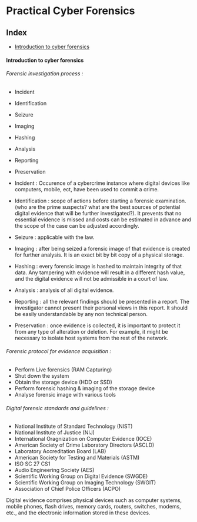 # Practical Cyber Forensics

## Index 
- [Introduction to cyber forensics](#introduction-to-cyber-forensics)

#### Introduction to cyber forensics

###### Forensic investigation process :<br>
- Incident
- Identification
- Seizure
- Imaging
- Hashing
- Analysis
- Reporting
- Preservation

- Incident : Occurence of a cybercrime instance where digital devices like computers, mobile, ect, have been used to commit a crime.<br>

- Identification : scope of actions before starting a forensic examination. (who are the prime suspects? what are the best sources of potential digital evidence that will be further investigated?).
                   It prevents that no essential evidence is missed and costs can be estimated in advance and the scope of the case can be adjusted accordingly.<br>

- Seizure : applicable with the law.<br>

- Imaging : after being seized a forensic image of that evidence is created for further analysis. It is an exact bit by bit copy of a physical storage.<br>

- Hashing : every forensic image is hashed to maintain integrity of that data. Any tampering with evidence will result in a different hash value, and the digital evidence will not be admissible in a court of law.<br>

- Analysis : analysis of all digital evidence.<br>

- Reporting : all the relevant findings should be presented in a report. The investigator cannot present their personal views in this report. It should be easily understandable by any non technical person.<br>

- Preservation : once evidence is collected, it is important to protect it from any type of alteration or deletion. For example, it might be necessary to isolate host systems from the rest of the network.<br>

###### Forensic protocol for evidence acquisition :<br>
- Perform Live forensics (RAM Capturing)
- Shut down the system
- Obtain the storage device (HDD or SSD)
- Perform forensic hashing & imaging of the storage device
- Analyse forensic image with various tools

###### Digital forensic standards and guidelines :<br>
- National Institute of Standard Technology (NIST)
- National Institute of Justice (NIJ)
- International Oragnization on Computer Evidence (IOCE)
- American Society of Crime Laboratory Directors (ASCLD)
- Laboratory Accreditation Board (LAB)
- American Society for Testing and Materials (ASTM)
- ISO SC 27 CS1
- Audio Engineering Society (AES)
- Scientific Working Group on Digital Evidence (SWGDE)
- Scientific Working Group on Imaging Technology (SWGIT)
- Association of Chief Police Officers (ACPO)

Digital evidence comprises physical devices such as computer systems, mobile phones, flash drives, memory cards, routers, switches, modems, etc., and the electronic information stored in these devices.<br>

